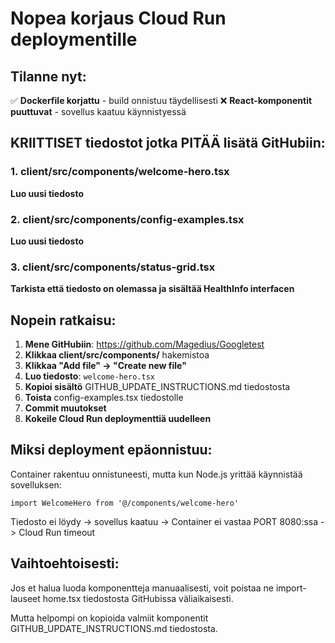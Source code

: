 # Nopea korjaus Cloud Run deploymentille

## Tilanne nyt:
✅ **Dockerfile korjattu** - build onnistuu täydellisesti
❌ **React-komponentit puuttuvat** - sovellus kaatuu käynnistyessä

## KRIITTISET tiedostot jotka PITÄÄ lisätä GitHubiin:

### 1. client/src/components/welcome-hero.tsx 
**Luo uusi tiedosto**

### 2. client/src/components/config-examples.tsx
**Luo uusi tiedosto**  

### 3. client/src/components/status-grid.tsx
**Tarkista että tiedosto on olemassa ja sisältää HealthInfo interfacen**

## Nopein ratkaisu:

1. **Mene GitHubiin**: https://github.com/Magedius/Googletest
2. **Klikkaa client/src/components/** hakemistoa  
3. **Klikkaa "Add file" -> "Create new file"**
4. **Luo tiedosto**: `welcome-hero.tsx`
5. **Kopioi sisältö** GITHUB_UPDATE_INSTRUCTIONS.md tiedostosta
6. **Toista** config-examples.tsx tiedostolle
7. **Commit muutokset**
8. **Kokeile Cloud Run deploymenttiä uudelleen**

## Miksi deployment epäonnistuu:

Container rakentuu onnistuneesti, mutta kun Node.js yrittää käynnistää sovelluksen:

```
import WelcomeHero from '@/components/welcome-hero'
```

Tiedosto ei löydy -> sovellus kaatuu -> Container ei vastaa PORT 8080:ssa -> Cloud Run timeout

## Vaihtoehtoisesti:

Jos et halua luoda komponentteja manuaalisesti, voit poistaa ne import-lauseet home.tsx tiedostosta GitHubissa väliaikaisesti.

Mutta helpompi on kopioida valmiit komponentit GITHUB_UPDATE_INSTRUCTIONS.md tiedostosta.